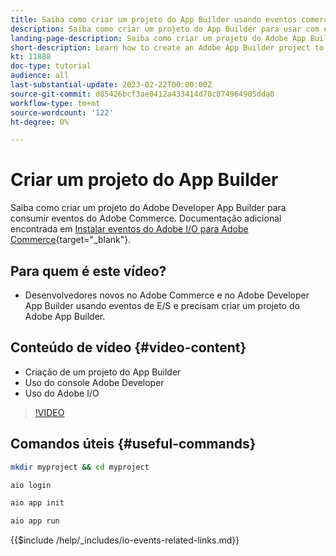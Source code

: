 ```yaml
---
title: Saiba como criar um projeto do App Builder usando eventos comerciais
description: Saiba como criar um projeto do App Builder para usar com eventos do Commerce
landing-page-description: Saiba como criar um projeto do Adobe App Builder para usar eventos do Adobe Commerce
short-description: Learn how to create an Adobe App Builder project to use Adobe Commerce events
kt: 11888
doc-type: tutorial
audience: all
last-substantial-update: 2023-02-22T00:00:00Z
source-git-commit: d85426bcf3ae0412a433414d70c874964905dda0
workflow-type: tm+mt
source-wordcount: '122'
ht-degree: 0%

---
```



# Criar um projeto do App Builder

Saiba como criar um projeto do Adobe Developer App Builder para consumir eventos do Adobe Commerce. Documentação adicional encontrada em [Instalar eventos do Adobe I/O para Adobe Commerce](https://developer.adobe.com/commerce/events/get-started/installation/){target="_blank"}.

## Para quem é este vídeo?

* Desenvolvedores novos no Adobe Commerce e no Adobe Developer App Builder usando eventos de E/S e precisam criar um projeto do Adobe App Builder.

## Conteúdo de vídeo {#video-content}

* Criação de um projeto do App Builder
* Uso do console Adobe Developer
* Uso do Adobe I/O

>[!VIDEO](https://video.tv.adobe.com/v/3415797?quality=12&learn=on)

## Comandos úteis {#useful-commands}

```bash
mkdir myproject && cd myproject

aio login

aio app init

aio app run
```

{{$include /help/_includes/io-events-related-links.md}}
